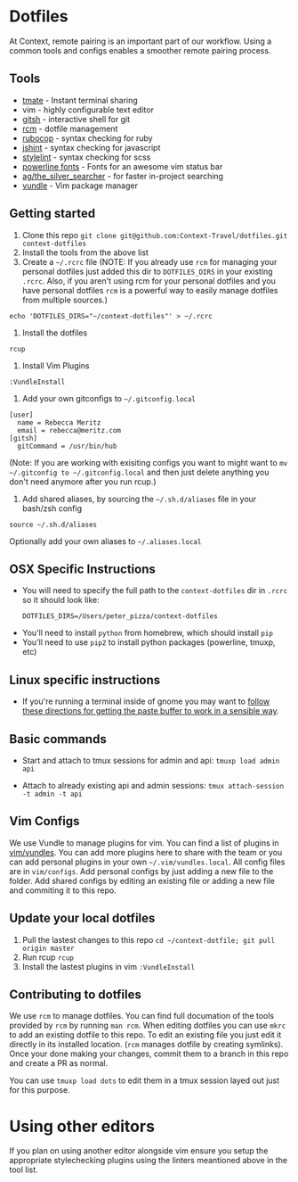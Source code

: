 # Dotfiles

At Context, remote pairing is an important part of our workflow. Using a
common tools and configs enables a smoother remote pairing process.

## Tools

- [tmate](https://tmate.io/) - Instant terminal sharing
- vim - highly configurable text editor
- [gitsh](https://github.com/thoughtbot/gitsh) - interactive shell for git
- [rcm](https://github.com/thoughtbot/rcm) - dotfile management
- [rubocop](http://rubocop.readthedocs.io/en/latest/) - syntax checking for ruby
- [jshint](http://jshint.com/install/) - syntax checking for javascript
- [stylelint](https://stylelint.io/) - syntax checking for scss
- [powerline fonts](https://powerline.readthedocs.io/en/master/installation.html#installation-on-various-platforms) - Fonts for an awesome vim status bar
- [ag/the_silver_searcher](https://github.com/ggreer/the_silver_searcher) - for faster in-project searching
- [vundle](https://github.com/VundleVim/Vundle.vim) - Vim package manager

## Getting started

1. Clone this repo
  `git clone git@github.com:Context-Travel/dotfiles.git context-dotfiles`
1. Install the tools from the above list
1. Create a `~/.rcrc` file (NOTE: If you already use `rcm` for managing your
   personal dotfiles just added this dir to `DOTFILES_DIRS` in your existing
   `.rcrc`. Also, if you aren't using rcm for your personal dotfiles and you
   have personal dotfiles `rcm` is a powerful way to easily manage dotfiles from
   multiple sources.)
```
echo 'DOTFILES_DIRS="~/context-dotfiles"' > ~/.rcrc
```
1. Install the dotfiles
```
rcup
```
1. Install Vim Plugins

```
:VundleInstall
```

1. Add your own gitconfigs to `~/.gitconfig.local`

```
[user]
  name = Rebecca Meritz
  email = rebecca@meritz.com
[gitsh]
  gitCommand = /usr/bin/hub
```

(Note: If you are working with exisiting configs you want to might want to `mv
~/.gitconfig to ~/.gitconfig.local` and then just delete anything you don't need
anymore after you run rcup.)

1. Add shared aliases, by sourcing the `~/.sh.d/aliases` file in your bash/zsh
   config

`source ~/.sh.d/aliases`

Optionally add your own aliases to `~/.aliases.local`

## OSX Specific Instructions
- You will need to specify the full path to the `context-dotfiles` dir in `.rcrc`
  so it should look like:
  ```
  DOTFILES_DIRS=/Users/peter_pizza/context-dotfiles
  ```
- You'll need to install `python` from homebrew, which should install `pip`
- You'll need to use `pip2` to install python packages (powerline, tmuxp, etc)

## Linux specific instructions
- If you're running a terminal inside of gnome you may want to [follow these directions for getting the paste buffer to work in a sensible way](http://vim.wikia.com/wiki/Accessing_the_system_clipboard).

## Basic commands

- Start and attach to tmux sessions for admin and api:
  `tmuxp load admin api`

- Attach to already existing api and admin sessions:
  `tmux attach-session -t admin -t api`

## Vim Configs

We use Vundle to manage plugins for vim. You can find a list of plugins in
[vim/vundles](vim/vundles). You can add more plugins here to share with the team
or you can add personal plugins in your own `~/.vim/vundles.local`.
All config files are in `vim/configs`. Add personal configs by
just adding a new file to the folder. Add shared configs by editing an existing
file or adding a new file and commiting it to this repo.

## Update your local dotfiles

1. Pull the lastest changes to this repo
 `cd ~/context-dotfile; git pull origin master`
1. Run rcup
  `rcup`
1. Install the lastest plugins in vim
  `:VundleInstall`

## Contributing to dotfiles

We use `rcm` to manage dotfiles. You can find full documation of the tools
provided by `rcm` by running `man rcm`. When editing dotfiles you can use `mkrc`
to add an existing dotfile to this repo. To edit an
existing file you just edit it directly in its installed location. (`rcm` manages
dotfile by creating symlinks). Once your done making your changes, commit them
to a branch in this repo and create a PR as normal.

You can use `tmuxp load dots` to edit them in a tmux session layed out just for
this purpose.

# Using other editors

If you plan on using another editor alongside vim ensure you setup the
appropriate stylechecking plugins using the linters meantioned above in the tool
list.
